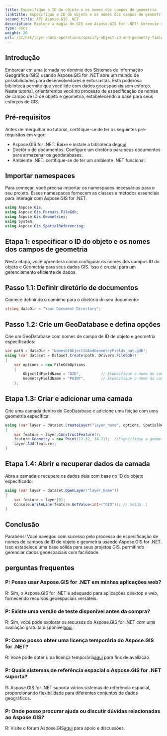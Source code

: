 ```yaml
---
title: Especifique o ID do objeto e os nomes dos campos de geometria
linktitle: Especifique o ID do objeto e os nomes dos campos de geometria
second_title: API Aspose.GIS .NET
description: Explore a magia do GIS com Aspose.GIS for .NET! Gerencie dados geoespaciais sem esforço. Baixe agora e libere o poder da inteligência espacial.
type: docs
weight: 20
url: /pt/net/layer-data-operations/specify-object-id-and-geometry-field-names/
---
```

## Introdução
Embarcar em uma jornada no domínio dos Sistemas de Informação Geográfica (GIS) usando Aspose.GIS for .NET abre um mundo de possibilidades para desenvolvedores e entusiastas. Esta poderosa biblioteca permite que você lide com dados geoespaciais sem esforço. Neste tutorial, orientaremos você no processo de especificação de nomes de campo de ID de objeto e geometria, estabelecendo a base para seus esforços de GIS.
## Pré-requisitos
Antes de mergulhar no tutorial, certifique-se de ter os seguintes pré-requisitos em vigor:
-  Aspose.GIS for .NET: Baixe e instale a biblioteca de[aqui](https://releases.aspose.com/gis/net/).
- Diretório de documentos: Configure um diretório para seus documentos para armazenar os geodatabases.
- Ambiente .NET: certifique-se de ter um ambiente .NET funcional.
## Importar namespaces
Para começar, você precisa importar os namespaces necessários para o seu projeto. Esses namespaces fornecem as classes e métodos essenciais para interagir com Aspose.GIS for .NET.
```csharp
using Aspose.Gis;
using Aspose.Gis.Formats.FileGdb;
using Aspose.Gis.Geometries;
using System;
using Aspose.Gis.SpatialReferencing;
```
## Etapa 1: especificar o ID do objeto e os nomes dos campos de geometria
Nesta etapa, você aprenderá como configurar os nomes dos campos ID do objeto e Geometria para seus dados GIS. Isso é crucial para um gerenciamento eficiente de dados.
## Passo 1.1: Definir diretório de documentos
Comece definindo o caminho para o diretório do seu documento:
```csharp
string dataDir = "Your Document Directory";
```
## Passo 1.2: Crie um GeoDatabase e defina opções
Crie um GeoDatabase com nomes de campo de ID de objeto e geometria especificados:
```csharp
var path = dataDir + "NamesOfObjectIdAndGeometryFields_out.gdb";
using (var dataset = Dataset.Create(path, Drivers.FileGdb))
{
    var options = new FileGdbOptions
    {
        ObjectIdFieldName = "OID",         // Especifique o nome do campo ID do objeto
        GeometryFieldName = "POINT",       // Especifique o nome do campo Geometria
    };
```
## Etapa 1.3: Criar e adicionar uma camada
Crie uma camada dentro do GeoDatabase e adicione uma feição com uma geometria específica:
```csharp
using (var layer = dataset.CreateLayer("layer_name", options, SpatialReferenceSystem.Wgs84))
{
    var feature = layer.ConstructFeature();
    feature.Geometry = new Point(12.32, 34.21);  //Especifique a geometria (neste caso, um ponto)
    layer.Add(feature);
}
```
## Etapa 1.4: Abrir e recuperar dados da camada
Abra a camada e recupere os dados dela com base no ID do objeto especificado:
```csharp
using (var layer = dataset.OpenLayer("layer_name"))
{
    var feature = layer[0];
    Console.WriteLine(feature.GetValue<int>("OID")); // Saída: 1
}
```
## Conclusão
Parabéns! Você navegou com sucesso pelo processo de especificação de nomes de campos de ID de objeto e geometria usando Aspose.GIS for .NET. Isso estabelece uma base sólida para seus projetos GIS, permitindo gerenciar dados geoespaciais com facilidade.
## perguntas frequentes
### P: Posso usar Aspose.GIS for .NET em minhas aplicações web?
R: Sim, o Aspose.GIS for .NET é adequado para aplicações desktop e web, fornecendo recursos geoespaciais versáteis.
### P: Existe uma versão de teste disponível antes da compra?
 R: Sim, você pode explorar os recursos do Aspose.GIS for .NET com uma avaliação gratuita disponível[aqui](https://releases.aspose.com/).
### P: Como posso obter uma licença temporária do Aspose.GIS for .NET?
 R: Você pode obter uma licença temporária[aqui](https://purchase.aspose.com/temporary-license/) para fins de avaliação.
### P: Quais sistemas de referência espacial o Aspose.GIS for .NET suporta?
R: Aspose.GIS for .NET suporta vários sistemas de referência espacial, proporcionando flexibilidade para diferentes conjuntos de dados geográficos.
### P: Onde posso procurar ajuda ou discutir dúvidas relacionadas ao Aspose.GIS?
 R: Visite o fórum Aspose.GIS[aqui](https://forum.aspose.com/c/gis/33) para apoio e discussões.